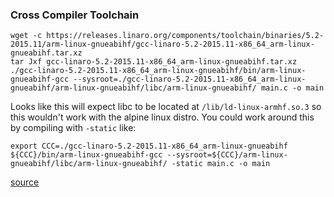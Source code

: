 ### Cross Compiler Toolchain

```
wget -c https://releases.linaro.org/components/toolchain/binaries/5.2-2015.11/arm-linux-gnueabihf/gcc-linaro-5.2-2015.11-x86_64_arm-linux-gnueabihf.tar.xz
tar Jxf gcc-linaro-5.2-2015.11-x86_64_arm-linux-gnueabihf.tar.xz
./gcc-linaro-5.2-2015.11-x86_64_arm-linux-gnueabihf/bin/arm-linux-gnueabihf-gcc --sysroot=./gcc-linaro-5.2-2015.11-x86_64_arm-linux-gnueabihf/arm-linux-gnueabihf/libc/arm-linux-gnueabihf/ main.c -o main
```

Looks like this will expect libc to be located at ```/lib/ld-linux-armhf.so.3``` so this wouldn't work with the alpine linux distro. You could work around this by compiling with ```-static``` like:

```
export CCC=./gcc-linaro-5.2-2015.11-x86_64_arm-linux-gnueabihf
${CCC}/bin/arm-linux-gnueabihf-gcc --sysroot=${CCC}/arm-linux-gnueabihf/libc/arm-linux-gnueabihf/ -static main.c -o main
```

[source](https://eewiki.net/display/linuxonarm/BeagleBone+Black#BeagleBoneBlack-ARMCrossCompiler:GCC)

